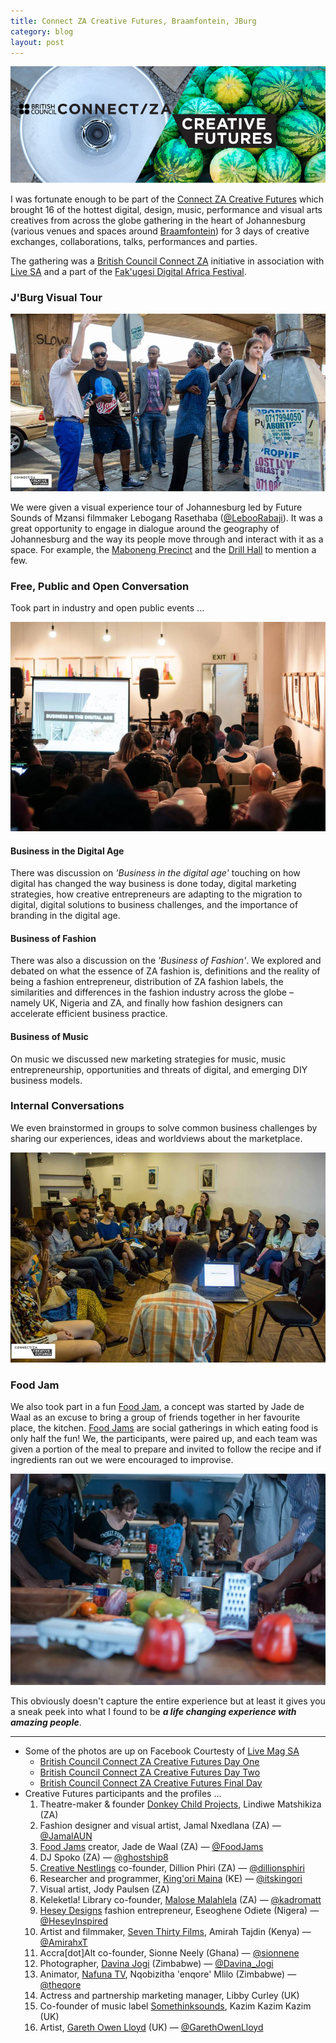 ```yaml
---
title: Connect ZA Creative Futures, Braamfontein, JBurg
category: blog
layout: post
---
```


![creative_futures_connect_za](/files/content/article/2014/09/creative_futures_connect_za.jpg)

I was fortunate enough to be part of the [Connect ZA Creative
Futures][creativefuturesza] which brought 16 of the hottest digital, design,
music, performance and visual arts creatives from across the globe gathering in
the heart of Johannesburg (various venues and spaces around [Braamfontein][2])
for 3 days of creative exchanges, collaborations, talks, performances and
parties.

The gathering was a [British Council Connect ZA][bcconnectza] initiative in
association with [Live SA][livesa] and a part of the [Fak'ugesi Digital Africa
Festival][fakugesi].


### J'Burg Visual Tour

![creative_futures_connect_za_lebogang_rasethaba_tour](/files/content/article/2014/09/creative_futures_connect_za_lebogang_rasethaba_tour.jpg)

We were given a visual experience tour of Johannesburg led by Future Sounds of
Mzansi filmmaker Lebogang Rasethaba ([@LebooRabaji][26]). It was a great
opportunity to engage in dialogue around the geography of Johannesburg and the
way its people move through and interact with it as a space. For example, the
[Maboneng Precinct][27] and the [Drill Hall][28] to mention a few.


### Free, Public and Open Conversation

Took part in industry and open public events ...

![creative_futures_connect_za_business_digital](/files/content/article/2014/09/creative_futures_connect_za_business_digital.jpg)

#### Business in the Digital Age

There was discussion on _'Business in the digital age'_ touching on how digital
has changed the way business is done today, digital marketing strategies, how
creative entrepreneurs are adapting to the migration to digital, digital
solutions to business challenges, and the importance of branding in the digital
age.

#### Business of Fashion

There was also a discussion on the _'Business of Fashion'_. We explored and
debated on what the essence of ZA fashion is, definitions and the reality of
being a fashion entrepreneur, distribution of ZA fashion labels, the
similarities and differences in the fashion industry across the globe – namely
UK, Nigeria and ZA, and finally how fashion designers can accelerate efficient
business practice.

#### Business of Music

On music we discussed new marketing strategies for music, music
entrepreneurship, opportunities and threats of digital, and emerging DIY
business models.


### Internal Conversations

We even brainstormed in groups to solve common business challenges by sharing
our experiences, ideas and worldviews about the marketplace.

![creative_futures_connect_za_participants](/files/content/article/2014/09/creative_futures_connect_za_participants.jpg)


### Food Jam

We also took part in a fun [Food Jam][11], a concept was started by Jade de Waal
as an excuse to bring a group of friends together in her favourite place, the
kitchen. [Food Jams][11] are social gatherings in which eating food is only half
the fun! We, the participants, were paired up, and each team was given a portion
of the meal to prepare and invited to follow the recipe and if ingredients ran
out we were encouraged to improvise.

![creative_futures_connect_za_food_jam](/files/content/article/2014/09/creative_futures_connect_za_food_jam.jpg)


This obviously doesn't capture the entire experience but at least it gives you a
sneak peek into what I found to be _**a life changing experience with amazing
people**_.

---

* Some of the photos are up on Facebook Courtesty of [Live Mag SA][livesa]
  * [British Council Connect ZA Creative Futures Day One][fb-day-one]
  * [British Council Connect ZA Creative Futures Day Two][fb-day-two]
  * [British Council Connect ZA Creative Futures Final Day][fb-day-final]
* Creative Futures participants and the profiles ...
  1. Theatre-maker & founder [Donkey Child Projects][4], Lindiwe Matshikiza (ZA)
  2. Fashion designer and visual artist, Jamal Nxedlana (ZA) — [@JamalAUN][3]
  3. [Food Jams][11] creator, Jade de Waal (ZA) — [@FoodJams][5]
  4. DJ Spoko (ZA) — [@ghostship8][6]
  5. [Creative Nestlings][10] co-founder, Dillion Phiri (ZA) — [@dillionsphiri][9]
  6. Researcher and programmer, [King'ori Maina][12] (KE) — [@itskingori][13]
  7. Visual artist, Jody Paulsen (ZA)
  8. Keleketla! Library co-founder, [Malose Malahlela][8] (ZA) — [@kadromatt][7]
  9. [Hesey Designs][14] fashion entrepreneur, Eseoghene Odiete (Nigera) — [@HeseyInspired][15]
  10. Artist and filmmaker, [Seven Thirty Films][16], Amirah Tajdin (Kenya) — [@AmirahxT][17]
  11. Accra[dot]Alt co-founder, Sionne Neely (Ghana) — [@sionnene][18]
  12. Photographer, [Davina Jogi][20] (Zimbabwe) — [@Davina_Jogi][19]
  13. Animator, [Nafuna TV][22], Nqobizitha 'enqore' Mlilo (Zimbabwe) — [@theqore][21]
  14. Actress and partnership marketing manager, Libby Curley (UK)
  15. Co-founder of music label [Somethinksounds][23], Kazim Kazim Kazim (UK)
  16. Artist, [Gareth Owen Lloyd][24] (UK) — [@GarethOwenLloyd][25]


[bcconnectza]: http://www.britishcouncil.org.za/programmes/arts/connect-za
[creativefuturesza]: http://www.creativefuturesza.com
[fakugesi]: http://www.fakugesi.co.za
[livesa]: http://livemag.co.za/

[fb-day-one]: https://www.facebook.com/media/set/?set=a.537686216332715.1073741875.123841151050559&type=3
[fb-day-two]: https://www.facebook.com/media/set/?set=a.537985742969429.1073741876.123841151050559&type=3
[fb-day-final]: https://www.facebook.com/media/set/?set=a.539104759524194.1073741877.123841151050559&type=1

[1]: http://livemag.co.za/connect-za-creative-futures/
[2]: https://en.wikipedia.org/wiki/Braamfontein
[3]: https://twitter.com/JamalAUN
[4]: http://www.donkeychildprojects.org/
[5]: https://twitter.com/FoodJams
[6]: https://twitter.com/ghostship8
[7]: https://twitter.com/kadromatt
[8]: http://kadromatt.tumblr.com
[9]: https://twitter.com/dillionsphiri
[10]: http://creativenestlings.com
[11]: http://foodjams.co.za/
[12]: http://kingori.co/
[13]: https://twitter.com/itskingori
[14]: http://www.heseydesigns.com/
[15]: https://twitter.com/HeseyInspired
[16]: http://seventhirtyfilms.com/
[17]: https://twitter.com/AmirahxT
[18]: https://twitter.com/sionnene
[19]: https://twitter.com/Davina_Jogi
[20]: http://www.davinajogi.com/
[21]: https://twitter.com/theqore
[22]: http://nafuna.tv/
[23]: http://www.somethinksounds.com/
[24]: http://www.garethowenlloyd.com/
[25]: https://twitter.com/GarethOwenLloyd
[26]: https://twitter.com/LebooRabaji
[27]: http://www.mabonengprecinct.com
[28]: http://www.gauteng.net/attractions/entry/the_drill_hall/
